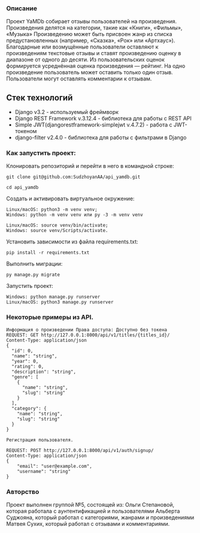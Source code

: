 ### Описание
Проект YaMDb собирает отзывы пользователей на произведения.
Произведения делятся на категории, такие как «Книги», «Фильмы», «Музыка»
Произведению может быть присвоен жанр из списка предустановленных (например, «Сказка», «Рок» или «Артхаус»). 
Благодарные или возмущённые пользователи оставляют к произведениям текстовые отзывы и ставят произведению оценку в диапазоне от одного до десяти. Из пользовательских оценок формируется усреднённая оценка произведения — рейтинг. На одно произведение пользователь может оставить только один отзыв.
Пользователи могут оставлять комментарии к отзывам.


## Стек технологий

- Django v3.2 - используемый фреймворк
- Django REST Framework v.3.12.4 - библиотека для работы с REST API
- Simple JWT(djangorestframework-simplejwt v.4.7.2) - работа с JWT-токеном
- django-filter v2.4.0 - библиотека для работы с фильтрами в Django

### Как запустить проект:

Клонировать репозиторий и перейти в него в командной строке:

```
git clone git@github.com:SudzhoyanAA/api_yamdb.git
```

```
cd api_yamdb
```

Cоздать и активировать виртуальное окружение:

```
Linux/macOS: python3 -m venv venv;
Windows: python -m venv venv или py -3 -m venv venv
```

```
Linux/macOS: source venv/bin/activate;
Windows: source venv/Scripts/activate.
```

Установить зависимости из файла requirements.txt:

```
pip install -r requirements.txt
```

Выполнить миграции:

```
py manage.py migrate
```

Запустить проект:

```
Windows: python manage.py runserver
Linux/macOS: python3 manage.py runserver
```


### Некоторые примеры из API.

```
Информация о произведении Права доступа: Доступно без токена
REQUEST: GET http://127.0.0.1:8000/api/v1/titles/{titles_id}/
Content-Type: application/json
{
  "id": 0,
  "name": "string",
  "year": 0,
  "rating": 0,
  "description": "string",
  "genre": [
    {
      "name": "string",
      "slug": "string"
    }
  ],
  "category": {
    "name": "string",
    "slug": "string"
  }
}
```

```
Регистрация пользователя.

REQUEST: POST http://127.0.0.1:8000/api/v1/auth/signup/
Content-Type: application/json
{
	"email": "user@example.com",
	"username": "string"
}
```



### Авторство

Проект выполнен группой №5, состоящей из:
Ольги Степановой, которая работала с аунтентификацией и пользователями
Альберта Суджояна, который работал с категориями, жанрами и произведениями
Матвея Сухих, который работал с отзывами и комментариями.
